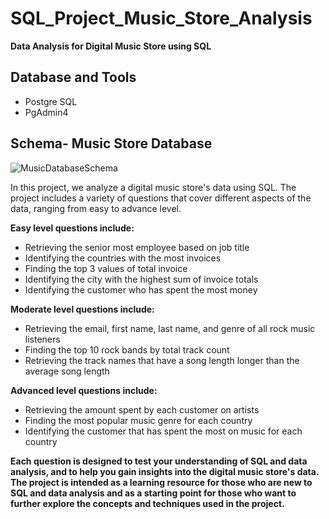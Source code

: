 # **SQL_Project_Music_Store_Analysis**

**Data Analysis for Digital Music Store using SQL**

## **Database and Tools**

* Postgre SQL
* PgAdmin4

## **Schema- Music Store Database**
![MusicDatabaseSchema](https://user-images.githubusercontent.com/121340232/213869215-b3541998-fe24-49a6-ade9-61374fc1d2ed.png)


In this project, we analyze a digital music store's data using SQL. The project includes a variety of questions that cover different aspects of the data, ranging from easy to advance level.

**Easy level questions include:**

* Retrieving the senior most employee based on job title
* Identifying the countries with the most invoices
* Finding the top 3 values of total invoice
* Identifying the city with the highest sum of invoice totals
* Identifying the customer who has spent the most money


**Moderate level questions include:**

* Retrieving the email, first name, last name, and genre of all rock music listeners
* Finding the top 10 rock bands by total track count
* Retrieving the track names that have a song length longer than the average song length


**Advanced level questions include:**

* Retrieving the amount spent by each customer on artists
* Finding the most popular music genre for each country
* Identifying the customer that has spent the most on music for each country

**Each question is designed to test your understanding of SQL and data analysis, and to help you gain insights into the digital music store's data. The project is intended as a learning resource for those who are new to SQL and data analysis and as a starting point for those who want to further explore the concepts and techniques used in the project.**





